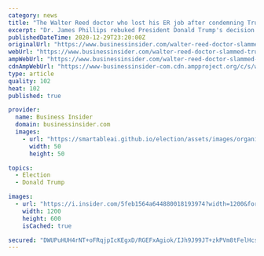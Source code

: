 ```yaml
---
category: news
title: "The Walter Reed doctor who lost his ER job after condemning Trump's COVID-19 hospital joyride says he regrets nothing"
excerpt: "Dr. James Phillips rebuked President Donald Trump's decision to greet supporters from inside a sealed car while he had COVID-19."
publishedDateTime: 2020-12-29T23:20:00Z
originalUrl: "https://www.businessinsider.com/walter-reed-doctor-slammed-trump-coronavirus-joyride-regrets-nothing-2020-12"
webUrl: "https://www.businessinsider.com/walter-reed-doctor-slammed-trump-coronavirus-joyride-regrets-nothing-2020-12"
ampWebUrl: "https://www.businessinsider.com/walter-reed-doctor-slammed-trump-coronavirus-joyride-regrets-nothing-2020-12?amp"
cdnAmpWebUrl: "https://www-businessinsider-com.cdn.ampproject.org/c/s/www.businessinsider.com/walter-reed-doctor-slammed-trump-coronavirus-joyride-regrets-nothing-2020-12?amp"
type: article
quality: 102
heat: 102
published: true

provider:
  name: Business Insider
  domain: businessinsider.com
  images:
    - url: "https://smartableai.github.io/election/assets/images/organizations/businessinsider.com-50x50.jpg"
      width: 50
      height: 50

topics:
  - Election
  - Donald Trump

images:
  - url: "https://i.insider.com/5feb1564a644880018193974?width=1200&format=jpeg"
    width: 1200
    height: 600
    isCached: true

secured: "DWUPuHUH4rNT+oFRqjpIcKEgxD/RGEFxAgiok/IJh9J99JT+zkPVm8tFelHcsr/p1nGDMWBUJeNOHlg6UtGWD/+S1LD4jlK218Ar8EESfmVL8drGYsS89SojCupcABns40ViyKPCRFB01f4HjV33f0C8HzqUBSbW4AMXQIcZ636bCEGhbWClCqTVbx//xUxtZUBVXeGo9xTJCsvKXvyXPiVNZTcIx97Bba0glu8TTff8pq5TlJfqTJgGo5djLB5sHEnINVW1Bizwejr3Lfe5uR5Ke4ImuAOv4OEopJ8W/4EgSmeUh8kowCsdMQMsg4gLVd5HtKPtXUK90unUs5AHYBsgS1cqnHG55LEZzMbGi1A=;fqq3oA442J3RvlTNXdG/Pg=="
---
```


